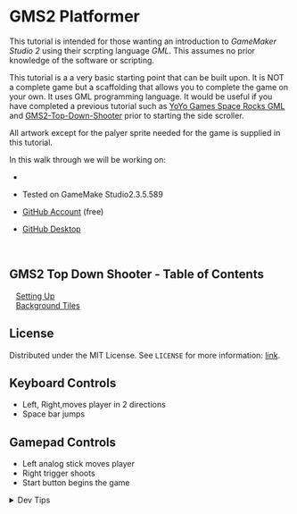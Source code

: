 # GMS2 Platformer


<!-- OVERVIEW -->
This tutorial is intended for those wanting an introduction to <i>GameMaker Studio 2</i> using their scrpting language <i>GML</i>. This assumes no prior knowledge of the software or scripting. 

This tutorial is a a very basic starting point that can be built upon.  It is NOT a complete game but a scaffolding that allows you to complete the game on your own.  It uses GML programming language.  It would be useful if you have completed a previous tutorial such as [YoYo Games Space Rocks GML](https://marketplace.yoyogames.com/assets/7423/space-rocks-gml) and [GMS2-Top-Down-Shooter](https://github.com/maubanel/GMS2-Top-Down-Shooter) prior to starting the side scroller.

All artwork except for the palyer sprite needed for the game is supplied in this tutorial.  

In this walk through we will be working on:

* 

* Tested on GameMake Studio2.3.5.589
* [GitHub Account](https://github.com) (free)
* [GitHub Desktop](https://desktop.github.com)

<br>


<!-- TOC -->
## GMS2 Top Down Shooter - Table of Contents

<kbd></kbd> &nbsp;&nbsp; [Setting Up](setting-up/README.md#user-content-setting-up) <br>
<kbd></kbd> &nbsp;&nbsp; [Background Tiles](background-tiles/README.md#user-content-background-tiles) <br>

<!-- LICENSE -->
## License
Distributed under the MIT License. See `LICENSE` for more information: [link](LICENSE).

## Keyboard Controls
* Left, Right,moves player in 2 directions
* Space bar jumps

## Gamepad Controls
* Left analog stick moves player
* Right trigger shoots
* Start button begins the game

</details>
<details><summary>Dev Tips</summary>
make git m="add commit message"
</details>